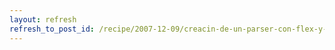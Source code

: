 ```yaml
---
layout: refresh
refresh_to_post_id: /recipe/2007-12-09/creacin-de-un-parser-con-flex-y-bison-en-c.html
---
```

